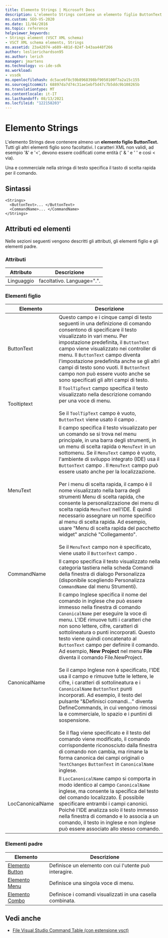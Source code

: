```yaml
---
title: Elemento Strings | Microsoft Docs
description: L'elemento Strings contiene un elemento figlio ButtonText e altri elementi figlio facoltativi. Una e commerciale nella stringa di testo specifica un tasto di scelta rapida.
ms.custom: SEO-VS-2020
ms.date: 11/04/2016
ms.topic: reference
helpviewer_keywords:
- Strings element (VSCT XML schema)
- VSCT XML schema elements, Strings
ms.assetid: 23a42074-a689-481d-824f-b43aa448f266
author: leslierichardson95
ms.author: lerich
manager: jmartens
ms.technology: vs-ide-sdk
ms.workload:
- vssdk
ms.openlocfilehash: dc5ace6f8c59b8968398bf9050100f7a2a15c155
ms.sourcegitcommit: 68897da7d74c31ae1ebf5d47c7b5ddc9b108265b
ms.translationtype: MT
ms.contentlocale: it-IT
ms.lasthandoff: 08/13/2021
ms.locfileid: "122158203"
---
```

# <a name="strings-element"></a>Elemento Strings
L'elemento Strings deve contenere almeno un **elemento figlio ButtonText.** Tutti gli altri elementi figlio sono facoltativi. I caratteri XML non validi, ad esempio '&' e '<', devono essere codificati come entità (' &amp; ' e ' ' e così &lt; via).

 Una e commerciale nella stringa di testo specifica il tasto di scelta rapida per il comando.

## <a name="syntax"></a>Sintassi

```
<Strings>
  <ButtonText>... </ButtonText>
  <CommandName>... </CommandName>
</Strings>
```

## <a name="attributes-and-elements"></a>Attributi ed elementi
 Nelle sezioni seguenti vengono descritti gli attributi, gli elementi figlio e gli elementi padre.

### <a name="attributes"></a>Attributi

|Attributo|Descrizione|
|---------------|-----------------|
|Linguaggio|facoltativo. Language=".".|

### <a name="child-elements"></a>Elementi figlio

|Elemento|Descrizione|
|-------------|-----------------|
|ButtonText|Questo campo e i cinque campi di testo seguenti in una definizione di comando consentono di specificare il testo visualizzato in vari menu. Per impostazione predefinita, il `ButtonText` campo viene visualizzato nei controller di menu. Il `ButtonText` campo diventa l'impostazione predefinita anche se gli altri campi di testo sono vuoti. Il `ButtonText` campo non può essere vuoto anche se sono specificati gli altri campi di testo.|
|Tooltiptext|Il `ToolTipText` campo specifica il testo visualizzato nella descrizione comando per una voce di menu.<br /><br /> Se il `ToolTipText` campo è vuoto, `ButtonText` viene usato il campo .|
|MenuText|Il campo specifica il testo visualizzato per un comando se si trova nel menu principale, in una barra degli strumenti, in un menu di scelta rapida o `MenuText` in un sottomenu. Se il `MenuText` campo è vuoto, l'ambiente di sviluppo integrato (IDE) usa il `ButtonText` campo . Il `MenuText` campo può essere usato anche per la localizzazione.<br /><br /> Per i menu di scelta rapida, il campo è il nome visualizzato nella barra degli strumenti Menu di scelta rapida, che consente la personalizzazione dei menu di scelta rapida `MenuText` nell'IDE. È quindi necessario assegnare un nome specifico al menu di scelta rapida. Ad esempio, usare "Menu di scelta rapida del pacchetto widget" anziché "Collegamento".<br /><br /> Se il `MenuText` campo non è specificato, viene usato il `ButtonText` campo .|
|CommandName|Il campo specifica il testo visualizzato nella categoria tastiera nella scheda Comandi della finestra di dialogo Personalizza (disponibile scegliendo Personalizza `CommandName` dal menu Strumenti).    |
|CanonicalName|Il campo Inglese specifica il nome del comando in inglese che può essere immesso nella finestra di comando `CanonicalName` per eseguire la voce di menu.  L'IDE rimuove tutti i caratteri che non sono lettere, cifre, caratteri di sottolineatura o punti incorporati. Questo testo viene quindi concatenato al `ButtonText` campo per definire il comando. Ad esempio, **New Project** nel menu **File** diventa il comando File.NewProject.<br /><br /> Se il campo Inglese non è specificato, l'IDE usa il campo e rimuove tutte le lettere, le cifre, i caratteri di sottolineatura e i `CanonicalName` `ButtonText` punti incorporati. Ad esempio, il testo del pulsante "&Definisci comandi..." diventa DefineCommands, in cui vengono rimossi la e commerciale, lo spazio e i puntini di sospensione.<br /><br /> Se il flag viene specificato e il testo del comando viene modificato, il comando corrispondente riconosciuto dalla finestra di comando non cambia, ma rimane la forma canonica dei campi originali o `TextChanges`  `ButtonText` in `CanonicalName` inglese.|
|LocCanonicalName|Il `LocCanonicalName` campo si comporta in modo identico al campo `CanonicalName` inglese, ma consente la specifica del testo del comando localizzato. È possibile specificare entrambi i campi canonici. Poiché l'IDE analizza solo  il testo immesso nella finestra di comando e lo associa a un comando, il testo in inglese e non inglese può essere associato allo stesso comando.|

### <a name="parent-elements"></a>Elementi padre

|Elemento|Descrizione|
|-------------|-----------------|
|[Elemento Button](../extensibility/button-element.md)|Definisce un elemento con cui l'utente può interagire.|
|[Elemento Menu](../extensibility/menu-element.md)|Definisce una singola voce di menu.|
|[Elemento Combo](../extensibility/combo-element.md)|Definisce i comandi visualizzati in una casella combinata.|

## <a name="see-also"></a>Vedi anche
- [File Visual Studio Command Table (con estensione vsct)](../extensibility/internals/visual-studio-command-table-dot-vsct-files.md)
